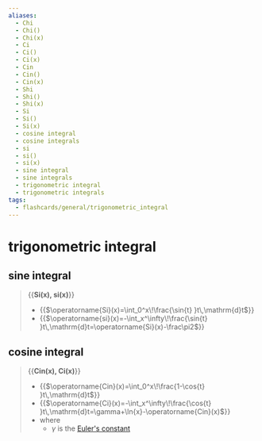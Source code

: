 ```yaml
---
aliases:
  - Chi
  - Chi()
  - Chi(x)
  - Ci
  - Ci()
  - Ci(x)
  - Cin
  - Cin()
  - Cin(x)
  - Shi
  - Shi()
  - Shi(x)
  - Si
  - Si()
  - Si(x)
  - cosine integral
  - cosine integrals
  - si
  - si()
  - si(x)
  - sine integral
  - sine integrals
  - trigonometric integral
  - trigonometric integrals
tags:
  - flashcards/general/trigonometric_integral
---
```


# trigonometric integral

## sine integral

> {{__Si(x), si(x)__}}
>
> - {{$\operatorname{Si}(x)=\int_0^x\!\frac{\sin{t} }t\,\mathrm{d}t$}}
> - {{$\operatorname{si}(x)=-\int_x^\infty\!\frac{\sin{t} }t\,\mathrm{d}t=\operatorname{Si}(x)-\frac\pi2$}} <!--SR:!2024-02-15,104,310!2023-12-22,49,250!2023-12-23,5,190-->

## cosine integral

> {{__Cin(x), Ci(x)__}}
>
> - {{$\operatorname{Cin}(x)=\int_0^x\!\frac{1-\cos{t} }t\,\mathrm{d}t$}}
> - {{$\operatorname{Ci}(x)=-\int_x^\infty\!\frac{\cos{t} }t\,\mathrm{d}t=\gamma+\ln{x}-\operatorname{Cin}(x)$}}
> - where
>   - $\gamma$ is the [Euler's constant](Euler's%20constant.md) <!--SR:!2024-02-18,107,310!2024-01-28,52,230!2023-12-22,20,190-->
